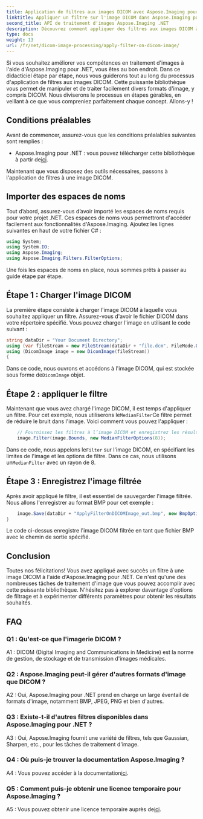 ```yaml
---
title: Application de filtres aux images DICOM avec Aspose.Imaging pour .NET
linktitle: Appliquer un filtre sur l'image DICOM dans Aspose.Imaging pour .NET
second_title: API de traitement d'images Aspose.Imaging .NET
description: Découvrez comment appliquer des filtres aux images DICOM à l'aide d'Aspose.Imaging pour .NET. Améliorez facilement le traitement des images médicales.
type: docs
weight: 13
url: /fr/net/dicom-image-processing/apply-filter-on-dicom-image/
---
```

Si vous souhaitez améliorer vos compétences en traitement d'images à l'aide d'Aspose.Imaging pour .NET, vous êtes au bon endroit. Dans ce didacticiel étape par étape, nous vous guiderons tout au long du processus d'application de filtres aux images DICOM. Cette puissante bibliothèque vous permet de manipuler et de traiter facilement divers formats d'image, y compris DICOM. Nous diviserons le processus en étapes gérables, en veillant à ce que vous compreniez parfaitement chaque concept. Allons-y !

## Conditions préalables

Avant de commencer, assurez-vous que les conditions préalables suivantes sont remplies :

-  Aspose.Imaging pour .NET : vous pouvez télécharger cette bibliothèque à partir de[ici](https://releases.aspose.com/imaging/net/).

Maintenant que vous disposez des outils nécessaires, passons à l'application de filtres à une image DICOM.

## Importer des espaces de noms

Tout d’abord, assurez-vous d’avoir importé les espaces de noms requis pour votre projet .NET. Ces espaces de noms vous permettront d'accéder facilement aux fonctionnalités d'Aspose.Imaging. Ajoutez les lignes suivantes en haut de votre fichier C# :

```csharp
using System;
using System.IO;
using Aspose.Imaging;
using Aspose.Imaging.Filters.FilterOptions;
```

Une fois les espaces de noms en place, nous sommes prêts à passer au guide étape par étape.

## Étape 1 : Charger l'image DICOM

La première étape consiste à charger l'image DICOM à laquelle vous souhaitez appliquer un filtre. Assurez-vous d'avoir le fichier DICOM dans votre répertoire spécifié. Vous pouvez charger l'image en utilisant le code suivant :

```csharp
string dataDir = "Your Document Directory";
using (var fileStream = new FileStream(dataDir + "file.dcm", FileMode.Open, FileAccess.Read))
using (DicomImage image = new DicomImage(fileStream))
{
```

 Dans ce code, nous ouvrons et accédons à l'image DICOM, qui est stockée sous forme de`DicomImage` objet.

## Étape 2 : appliquer le filtre

 Maintenant que vous avez chargé l'image DICOM, il est temps d'appliquer un filtre. Pour cet exemple, nous utiliserons le`MedianFilter`Ce filtre permet de réduire le bruit dans l'image. Voici comment vous pouvez l'appliquer :

```csharp
    // Fournissez les filtres à l’image DICOM et enregistrez les résultats dans le chemin de sortie.
    image.Filter(image.Bounds, new MedianFilterOptions(8));
```

 Dans ce code, nous appelons le`Filter` sur l'image DICOM, en spécifiant les limites de l'image et les options de filtre. Dans ce cas, nous utilisons un`MedianFilter` avec un rayon de 8.

## Étape 3 : Enregistrez l'image filtrée

Après avoir appliqué le filtre, il est essentiel de sauvegarder l'image filtrée. Nous allons l'enregistrer au format BMP pour cet exemple :

```csharp
    image.Save(dataDir + "ApplyFilterOnDICOMImage_out.bmp", new BmpOptions());
}
```

Le code ci-dessus enregistre l'image DICOM filtrée en tant que fichier BMP avec le chemin de sortie spécifié.

## Conclusion

Toutes nos félicitations! Vous avez appliqué avec succès un filtre à une image DICOM à l'aide d'Aspose.Imaging pour .NET. Ce n'est qu'une des nombreuses tâches de traitement d'image que vous pouvez accomplir avec cette puissante bibliothèque. N'hésitez pas à explorer davantage d'options de filtrage et à expérimenter différents paramètres pour obtenir les résultats souhaités.

## FAQ

### Q1 : Qu'est-ce que l'imagerie DICOM ?

A1 : DICOM (Digital Imaging and Communications in Medicine) est la norme de gestion, de stockage et de transmission d'images médicales.

### Q2 : Aspose.Imaging peut-il gérer d'autres formats d'image que DICOM ?

A2 : Oui, Aspose.Imaging pour .NET prend en charge un large éventail de formats d'image, notamment BMP, JPEG, PNG et bien d'autres.

### Q3 : Existe-t-il d'autres filtres disponibles dans Aspose.Imaging pour .NET ?

A3 : Oui, Aspose.Imaging fournit une variété de filtres, tels que Gaussian, Sharpen, etc., pour les tâches de traitement d'image.

### Q4 : Où puis-je trouver la documentation Aspose.Imaging ?

 A4 : Vous pouvez accéder à la documentation[ici](https://reference.aspose.com/imaging/net/).

### Q5 : Comment puis-je obtenir une licence temporaire pour Aspose.Imaging ?

 A5 : Vous pouvez obtenir une licence temporaire auprès de[ici](https://purchase.aspose.com/temporary-license/).